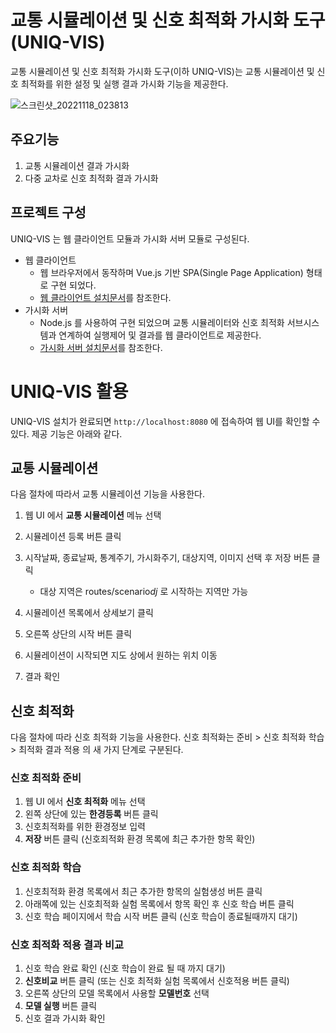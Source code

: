 # 교통 시뮬레이션 및 신호 최적화 가시화 도구(UNIQ-VIS)

교통 시뮬레이션 및 신호 최적화 가시화 도구(이하 UNIQ-VIS)는 교통 시뮬레이션 및 신호 최적화를 위한 설정 및 실행 결과 가시화 기능을 제공한다.

![스크린샷_20221118_023813](https://user-images.githubusercontent.com/2037433/203231188-d9abdfda-f559-4b19-8f8d-bc846876fbe8.png)

## 주요기능

1. 교통 시뮬레이션 결과 가시화
2. 다중 교차로 신호 최적화 결과 가시화

## 프로젝트 구성

UNIQ-VIS 는 웹 클라이언트 모듈과 가시화 서버 모듈로 구성된다.

- 웹 클라이언트
  - 웹 브라우저에서 동작하며 Vue.js 기반 SPA(Single Page Application) 형태로 구현 되었다.
  - [웹 클라이언트 설치문서](./client/README.md)를 참조한다.
- 가시화 서버
  - Node.js 를 사용하여 구현 되었으며 교통 시뮬레이터와 신호 최적화 서브시스템과 연계하여 실행제어 및 결과를 웹 클라이언트로 제공한다.
  - [가시화 서버 설치문서](./server/README.md)를 참조한다.

# UNIQ-VIS 활용

UNIQ-VIS 설치가 완료되면 `http://localhost:8080` 에 접속하여 웹 UI를 확인할 수 있다. 제공 기능은 아래와 같다.

## 교통 시뮬레이션

다음 절차에 따라서 교통 시뮬레이션 기능을 사용한다.

1. 웹 UI 에서 **교통 시뮬레이션** 메뉴 선택
2. 시뮬레이션 등록 버튼 클릭
3. 시작날짜, 종료날짜, 통계주기, 가시화주기, 대상지역, 이미지 선택 후 저장 버튼 클릭

   - 대상 지역은 routes/scenario*dj* 로 시작하는 지역만 가능

4. 시뮬레이션 목록에서 상세보기 클릭
5. 오른쪽 상단의 시작 버튼 클릭
6. 시뮬레이션이 시작되면 지도 상에서 원하는 위치 이동
7. 결과 확인

## 신호 최적화

다음 절차에 따라 신호 최적화 기능을 사용한다. 신호 최적화는 준비 > 신호 최적화 학습 > 최적화 결과 적용 의 새 가지 단계로 구분된다.

### 신호 최적화 준비

1. 웹 UI 에서 **신호 최적화** 메뉴 선택
2. 왼쪽 상단에 있는 **한경등록** 버튼 클릭
3. 신호최적화를 위한 환경정보 입력
4. **저장** 버튼 클릭 (신호죄적화 환경 목록에 최근 추가한 항목 확인)

### 신호 최적화 학습

1. 신호최적화 환경 목록에서 최근 추가한 항목의 실험생성 버튼 클릭
2. 아래쪽에 있는 신호최적화 실험 목록에서 항목 확인 후 신호 학습 버튼 클릭
3. 신호 학습 페이지에서 학습 시작 버튼 클릭 (신호 학습이 종료될때까지 대기)

### 신호 최적화 적용 결과 비교

1. 신호 학습 완료 확인 (신호 학습이 완료 될 때 까지 대기)
2. **신호비교** 버튼 클릭 (또는 신호 최적화 실험 목록에서 신호적용 버튼 클릭)
3. 오른쪽 상단의 모델 목록에서 사용할 **모델번호** 선택
4. **모델 실행** 버튼 클릭
5. 신호 결과 가시화 확인
